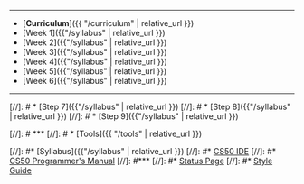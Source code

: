 ***
* [**Curriculum**]({{ "/curriculum" | relative_url }})
* [Week 1]({{"/syllabus" | relative_url }})
* [Week 2]({{"/syllabus" | relative_url }})
* [Week 3]({{"/syllabus" | relative_url }})
* [Week 4]({{"/syllabus" | relative_url }})
* [Week 5]({{"/syllabus" | relative_url }})
* [Week 6]({{"/syllabus" | relative_url }})
***
[//]: # * [Step 7]({{"/syllabus" | relative_url }})
[//]: # * [Step 8]({{"/syllabus" | relative_url }})
[//]: # * [Step 9]({{"/syllabus" | relative_url }})

[//]: # ***
[//]: # * [Tools]({{ "/tools" | relative_url }})


[//]: #* [Syllabus]({{"/syllabus" | relative_url }})
[//]: #* [CS50 IDE](https://ide.cs50.io/)
[//]: #* [CS50 Programmer's Manual](https://man.cs50.io/)
[//]: #***
[//]: #* [Status Page](https://cs50.statuspage.io/)
[//]: #* [Style Guide](https://cs50.readthedocs.io/style/c/)
